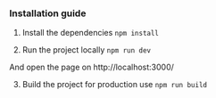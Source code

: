 ### Installation guide

1. Install the dependencies 
`npm install`

2. Run the project locally
`npm run dev`

And open the page on http://localhost:3000/

3. Build the project for production use
`npm run build`
